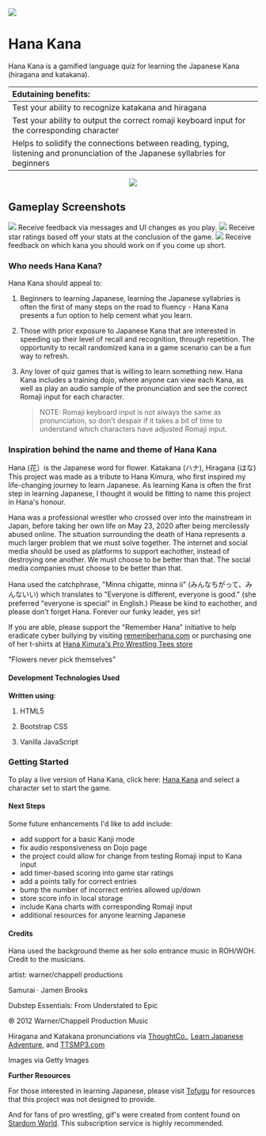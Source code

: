 <img src="https://i.imgur.com/DGkFsKy.png">

# Hana Kana

Hana Kana is a gamified language quiz for learning the Japanese Kana (hiragana and katakana).

| Edutaining benefits: |
| :--- |
| Test your ability to recognize katakana and hiragana |
| Test your ability to output the correct romaji keyboard input for the corresponding character |
| Helps to solidify the connections between reading, typing, listening and pronunciation of the Japanese syllabries for beginners |

<p align="center">
<img src="https://i.imgur.com/yuIDrNv.png">
</p>

## Gameplay Screenshots
<img src="https://i.imgur.com/D21HBbb.png">
Receive feedback via messages and UI changes as you play.

<img src="https://i.imgur.com/Woc9kxl.png1">
Receive star ratings based off your stats at the conclusion of the game.

<img src="https://i.imgur.com/NUIjZcc.png?1">
Receive feedback on which kana you should work on if you come up short.

### Who needs Hana Kana?

Hana Kana should appeal to:

1. Beginners to learning Japanese, learning the Japanese syllabries is often the first of many steps on the road to fluency - Hana Kana presents a fun option to help cement what you learn.

2. Those with prior exposure to Japanese Kana that are interested in speeding up their level of recall and recognition, through repetition. The opportunity to recall randomized kana in a game scenario can be a fun way to refresh.

3. Any lover of quiz games that is willing to learn something new. Hana Kana includes a training dojo, where anyone can view each Kana, as well as play an audio sample of the pronunciation and see the correct Romaji input for each character.

	> NOTE: Romaji keyboard input is not always the same as pronunciation, so don't despair if it takes a bit of time to understand which characters have adjusted Romaji input.

### Inspiration behind the name and theme of Hana Kana

Hana (花）is the Japanese word for flower. Katakana (ハナ), Hiragana (はな)
This project was made as a tribute to Hana Kimura, who first inspired my life-changing journey to learn Japanese. As learning Kana is often the first step in learning Japanese, I thought it would be fitting to name this project in Hana's honour.

Hana was a professional wrestler who crossed over into the mainstream in Japan, before taking her own life on May 23, 2020 after being mercilessly abused online. The situation surrounding the death of Hana represents a much larger problem that we must solve together. The internet and social media should be used as platforms to support eachother, instead of destroying one another. We must choose to be better than that. The social media companies must choose to be better than that.

Hana used the catchphrase, "Minna chigatte, minna ii" (みんなちがって、みんないい) which translates to "Everyone is different, everyone is good." (she preferred "everyone is special" in English.) Please be kind to eachother, and please don't forget Hana. Forever our funky leader, yes sir!

If you are able, please support the "Remember Hana" initiative to help eradicate cyber bullying by visiting <a href="https://www.rememberhana.com">rememberhana.com</a> or purchasing one of her t-shirts at <a href="https://www.prowrestlingtees.com/wrestler-t-shirts/hanakimura.html">Hana Kimura's Pro Wrestling Tees store</a>

"Flowers never pick themselves"

#### Development Technologies Used

**Written using**:

1. HTML5

2. Bootstrap CSS

3. Vanilla JavaScript

### Getting Started

To play a live version of Hana Kana, click here: <a href = "https://tonypurple.github.io/Flex44-Anthony-Vanoni-Project1BrowserGame/">Hana Kana</a> and select a character set to start the game.

#### Next Steps

Some future enhancements I'd like to add include:

- add support for a basic Kanji mode
- fix audio responsiveness on Dojo page
- the project could allow for change from testing Romaji input to Kana input
- add timer-based scoring into game star ratings
- add a points tally for correct entries 
- bump the number of incorrect entries allowed up/down
- store score info in local storage
- include Kana charts with corresponding Romaji input
- additional resources for anyone learning Japanese

#### Credits

Hana used the background theme as her solo entrance music in ROH/WOH. Credit to the musicians.

artist: warner/chappell productions

Samurai · Jamen Brooks

Dubstep Essentials: From Understated to Epic

℗ 2012 Warner/Chappell Production Music

Hiragana and Katakana pronunciations via <a href="https://www.thoughtco.com">ThoughtCo.</a>, <a href="https://www.learn-japanese-adventure.com">Learn Japanese Adventure</a>, and <a href="https://www.ttsmp3.com">TTSMP3.com</a>

Images via Getty Images

**Further Resources**

For those interested in learning Japanese, please visit <a href="https://www.tofugu.com">Tofugu</a> for resources that this project was not designed to provide.

And for fans of pro wrestling, gif's were created from content found on <a href="https://www.stardom-world.com">Stardom World</a>. This subscription service is highly recommended.
